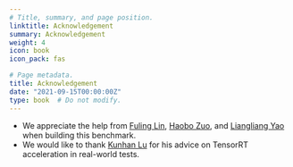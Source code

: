 ```yaml
---
# Title, summary, and page position.
linktitle: Acknowledgement 
summary: Acknowledgement 
weight: 4
icon: book
icon_pack: fas

# Page metadata.
title: Acknowledgement 
date: "2021-09-15T00:00:00Z"
type: book  # Do not modify.
---
```


- We appreciate the help from [Fuling Lin](https://vision4robotics.github.io/authors/fuling-lin/), [Haobo Zuo](https://vision4robotics.github.io/authors/haobo-zuo/), and [Liangliang Yao](https://vision4robotics.github.io/authors/liangliang-yao/) when building this benchmark.
- We would like to thank [Kunhan Lu](https://vision4robotics.github.io/authors/kunhan-lu/) for his advice on TensorRT acceleration in real-world tests.
